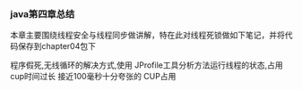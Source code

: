 ### java第四章总结
  本章主要围绕线程安全与线程同步做讲解，特在此对线程死锁做如下笔记，并将代码保存到chapter04包下
  
  程序假死,无线循环的解决方式,使用 JProfile工具分析方法运行线程的状态,占用cup时间过长 接近100毫秒十分夸张的
  CUP占用
